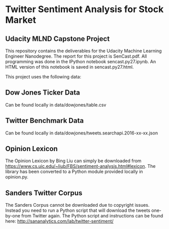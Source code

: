 # Twitter Sentiment Analysis for Stock Market
## Udacity MLND Capstone Project

This repository contains the deliverables for the Udacity Machine Learning Engineer Nanodegree. The report for this project is SenCast.pdf. All programming was done in the IPython notebook sencast.py27.ipynb. An HTML version of this notebook is saved in sencast.py27.html.

This project uses the following data:

## Dow Jones Ticker Data

Can be found locally in data/dowjones/table.csv

## Twitter Benchmark Data

Can be found locally in data/dowjones/tweets.searchapi.2016-xx-xx.json

## Opinion Lexicon

The Opinion Lexicon by Bing Liu can simply be downloaded from https://www.cs.uic.edu/~liub/FBS/sentiment-analysis.html#lexicon. The library has been converted to a Python module provided locally in opinion.py.

## Sanders Twitter Corpus

The Sanders Corpus cannot be downloaded due to copyright issues. Instead you need to run a Python script that will download the tweets one-by-one from Twitter again. The Python script and instructions can be found here: http://sananalytics.com/lab/twitter-sentiment/

